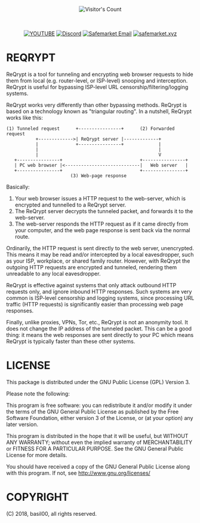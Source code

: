 <br/><br/>
<div align="center"> 
  <img src="https://profile-counter.glitch.me/Zhodisov/count.svg" alt="Visitor's Count" />
</div>
<br/><br/>

<div align="center">
  
[![YOUTUBE](https://img.shields.io/badge/Youtube-fc0000?style=for-the-badge&logo=YOUTUBE&logoColor=white)](https://www.youtube.com/@Jodis974)
[![Discord](https://img.shields.io/badge/Discord-6a85b9?style=for-the-badge&logo=discord&logoColor=white)](https://safemarket.xyz/discord)
[![Safemarket Email](https://img.shields.io/badge/safemarket_email-333333?style=for-the-badge&logo=gmail&logoColor=red)](mailto:support-checkout@safemarket.xyz)
[![safemarket.xyz](https://img.shields.io/badge/safemarket.xyz-0077B5?style=for-the-badge&logo=internet&logoColor=white)](https://safemarket.xyz/)

</div>


# REQRYPT

ReQrypt is a tool for tunneling and encrypting web browser requests to hide
them from local (e.g. router-level, or ISP-level) snooping and interception.
ReQrypt is useful for bypassing ISP-level URL censorship/filtering/logging
systems.

ReQrypt works very differently than other bypassing methods.  ReQrypt is based
on a technology known as "triangular routing".  In a nutshell, ReQrypt works
like this:


    (1) Tunneled request      +----------------+      (2) Forwarded request
               +------------->| ReQrypt server |-------------+
               |              +----------------+             |
               |                                             |
               |                                             V
       +----------------+                             +----------------+
       | PC web browser |<----------------------------|   Web server   |
       +----------------+                             +----------------+
                            (3) Web-page response

Basically:

1. Your web browser issues a HTTP request to the web-server, which is
   encrypted and tunnelled to a ReQrypt server.
2. The ReQrypt server decrypts the tunneled packet, and forwards it to the
   web-server.
3. The web-server responds the HTTP request as if it came directly from your
   computer, and the web page response is sent back via the normal route.

Ordinarily, the HTTP request is sent directly to the web server, unencrypted.
This means it may be read and/or intercepted by a local eavesdropper, such as
your ISP, workplace, or shared family router.  However, with ReQrypt the
outgoing HTTP requests are encrypted and tunneled, rendering them unreadable
to any local eavesdropper.

ReQrypt is effective against systems that only attack outbound HTTP requests
only, and ignore inbound HTTP responses.  Such systems are very common is
ISP-level censorship and logging systems, since processing URL traffic (HTTP
requests) is significantly easier than processing web page responses.

Finally, unlike proxies, VPNs, Tor, etc., ReQrypt is not an anonymity tool.
It does not change the IP address of the tunneled packet.  This can be a good
thing: it means the web responses are sent directly to your PC which means
ReQrypt is typically faster than these other systems.

# LICENSE

This package is distributed under the GNU Public License (GPL) Version 3.

Please note the following:

This program is free software: you can redistribute it and/or modify
it under the terms of the GNU General Public License as published by
the Free Software Foundation, either version 3 of the License, or
(at your option) any later version.

This program is distributed in the hope that it will be useful,
but WITHOUT ANY WARRANTY; without even the implied warranty of
MERCHANTABILITY or FITNESS FOR A PARTICULAR PURPOSE.  See the
GNU General Public License for more details.

You should have received a copy of the GNU General Public License
along with this program.  If not, see http://www.gnu.org/licenses/

# COPYRIGHT

(C) 2018, basil00, all rights reserved.

